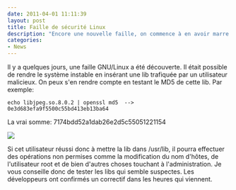 ```yaml
---
date: 2011-04-01 11:11:39
layout: post
title: Faille de sécurité Linux
description: "Encore une nouvelle faille, on commence à en avoir marre."
categories:
- News
---
```


Il y a quelques jours, une faille GNU/Linux a été découverte. Il était possible de rendre le système instable en insérant une lib trafiquée par un utilisateur malicieux. On peux s'en rendre compte en testant le MD5 de cette lib. Par exemple:

	echo libjpeg.so.8.0.2 | openssl md5  --> 0e3d683efa9f5500c55bd413eb13ba64

La vrai somme: 7174bdd52a1dab26e2d5c55051221154

<img class="imgcenter" src="http://linuxien.legtux.org/uploads/images/2011/04/gnulinux.jpg">

Si cet utilisateur réussi donc à mettre la lib dans /usr/lib, il pourra effectuer des opérations non permises comme la modification du nom d'hôtes, de l'utilisateur root et de bien d'autres choses touchant à l'administration. Je vous conseille donc de tester les libs qui semble suspectes. Les développeurs ont confirmés un correctif dans les heures qui viennent.
